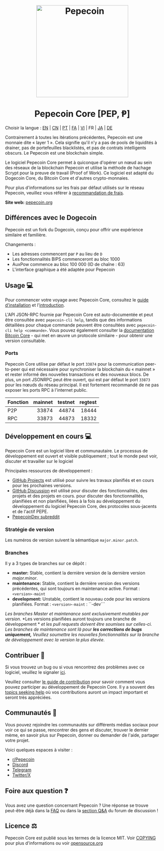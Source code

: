 <h1 align="center">
<img src="https://i.imgur.com/DDkfI9i.png" alt="Pepecoin" width="300"/>
<br/><br/>
Pepecoin Core [PEP, Ᵽ]  
</h1>

Choisir la langue : [EN](./README.md) | [CN](./README_zh_CN.md) | [PT](./README_pt_BR.md) | [FA](./README_fa_IR.md) | [VI](./README_vi_VN.md) | FR | [JA](./README_ja_JP.md) | [DE](./README_de_DE.md)

Contrairement à toutes les itérations précédentes, Pepecoin est une monnaie dite « layer 1 ». Cela signifie qu'il n'y a pas de pools de liquidités à drainer, pas de portefeuilles blacklistés, et pas de contrats intelligents obscurs. Le Pepecoin est une blockchain simple.

Le logiciel Pepecoin Core permet à quiconque d'opérer un nœud au sein des réseaux de la blockchain Pepecoin et utilise la méthode de hachage Scrypt pour la preuve de travail (Proof of Work). Ce logiciel est adapté du Dogecoin Core, du Bitcoin Core et d'autres crypto-monnaies.

Pour plus d'informations sur les frais par défaut utilisés sur le réseau Pepecoin, veuillez vous référer à [recommandation de frais](doc/fee-recommendation.md).

**Site web:** [pepecoin.org](https://pepecoin.org)

## Différences avec le Dogecoin

Pepecoin est un fork du Dogecoin, conçu pour offrir une expérience similaire et familière.

Changements :

* Les adresses commencent par `P` au lieu de `D`
* Les fonctionnalités BIPS commenceront au bloc 1000
* AuxPow commence au bloc 100 000 (ID de chaîne : 63)
* L'interface graphique a été adaptée pour Pepecoin

## Usage 💻

Pour commencer votre voyage avec Pepecoin Core, consultez le [guide d'installation](INSTALL.md) et l'[introduction](doc/getting-started.md).

L'API JSON-RPC fournie par Pepecoin Core est auto-documentée et peut être consultée avec `pepecoin-cli help`, tandis que des informations détaillées pour chaque commande peuvent être consultées avec `pepecoin-cli help <commande>`. Vous pouvez également consulter la [documentation Bitcoin Core](https://developer.bitcoin.org/reference/rpc/) - qui met en œuvre un protocole similaire - pour obtenir une version consultable.

### Ports

Pepecoin Core utilise par défaut le port `33874` pour la communication peer-to-peer 
qui est nécessaire pour synchroniser la blockchain du « mainnet » et rester informé 
des nouvelles transactions et des nouveaux blocs. De plus, un port JSONRPC peut être ouvert, 
qui est par défaut le port `33873` pour les nœuds du réseau principal. 
Il est fortement recommandé de ne pas exposer les ports RPC à l'internet public.

| Fonction | mainnet | testnet | regtest |
| :------- | ------: | ------: | ------: |
| P2P      |   33874 |   44874 |   18444 |
| RPC      |   33873 |   44873 |   18332 |

## Développement en cours 💻

Pepecoin Core est un logiciel libre et communautaire. 
Le processus de développement est ouvert et visible publiquement ; 
tout le monde peut voir, discuter et travailler sur le logiciel

Principales ressources de développement :

* [GitHub Projects](https://github.com/pepecoinppc/pepecoin/projects) est utilisé pour
  suivre les travaux planifiés et en cours pour les prochaines versions.
* [GitHub Discussion](https://github.com/pepecoinppc/pepecoin/discussions) est utilisé pour discuter des fonctionnalités, des projets et des projets en cours.
  pour discuter des fonctionnalités, planifiées et non planifiées, liées à la fois au développement du
  développement du logiciel Pepecoin Core, des protocoles sous-jacents et de l'actif PEPE.  
* [PepecoinDev subreddit](https://www.reddit.com/r/pepecoindev/)

### Stratégie de version
Les numéros de version suivent la sémantique ```major.minor.patch```.

### Branches
Il y a 3 types de branches sur ce dépôt :

- **master:** Stable, contient la dernière version de la dernière version *major.minor*.
- **maintenance:** Stable, contient la dernière version des versions précédentes, qui sont toujours en maintenance active. Format : ```<version>-maint```
- **development:** Unstable, contient le nouveau code pour les versions planifiées. Format : ``<version>-maint`` : ``<version>-dev```

*Les branches Master et maintenance sont exclusivement mutables par version.*
*Les versions planifiées auront toujours une branche de développement *
*et les pull requests doivent être soumises sur celles-ci. Les branches de maintenance sont là pour **les corrections de bugs uniquement,***
*Veuillez soumettre les nouvelles fonctionnalités sur la branche de développement avec la version la plus élevée.*

## Contribuer 🤝

Si vous trouvez un bug ou si vous rencontrez des problèmes avec ce logiciel, 
veuillez le signaler [ici](https://github.com/pepecoinppc/pepecoin/issues/new?assignees=&labels=bug&template=bug_report.md&title=%5Bbug%5D+).

Veuillez consulter [le guide de contribution](CONTRIBUTING.md) pour savoir comment vous pouvez participer au développement de Pepecoin Core. Il y a souvent des
[topics seeking help](https://github.com/pepecoinppc/pepecoin/labels/help%20wanted) où vos contributions auront un impact important et seront très appréciées.

## Communautés 🐸

Vous pouvez rejoindre les communautés sur différents médias sociaux pour voir ce qui se passe, 
rencontrer des gens et discuter, trouver le dernier mème, en savoir plus sur Pepecoin, 
donner ou demander de l'aide, partager votre projet.

Voici quelques espaces à visiter :

* [r/Pepecoin](https://www.reddit.com/r/pepecoin/)
* [Discord](https://pepecoin.org/discord)
* [Telegram](https://t.me/PepecoinGroup)
* [Twitter/X](https://twitter.com/PepecoinNetwork)

## Foire aux question ❓

Vous avez une question concernant Pepecoin ? Une réponse se trouve peut-être déjà dans la [FAQ](doc/FAQ.md) ou dans la [section Q&A](https://github.com/pepecoinppc/pepecoin/discussions/categories/q-a) du forum de discussion !

## Licence ⚖️
Pepecoin Core est publié sous les termes de la licence MIT. Voir
[COPYING](COPYING) pour plus d'informations ou voir
[opensource.org](https://opensource.org/licenses/MIT)
